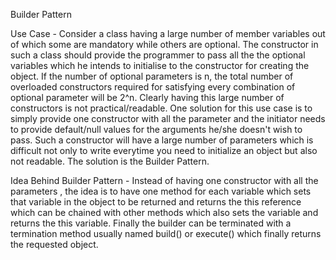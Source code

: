 
Builder Pattern

Use Case - Consider a class having a large number of member variables out of which some are mandatory while others are optional. The constructor in such a class should provide the programmer to pass all the the optional variables which he intends to initialise to the constructor for creating the object. If the number of optional parameters is n, the total number of overloaded constructors required for satisfying every combination of optional parameter will be 2^n. Clearly having this large number of constructors is not practical/readable. One solution for this use case is to simply provide one constructor with all the parameter and the initiator needs to provide default/null values for the arguments he/she doesn't wish to pass. Such a constructor will have a large number of parameters which is difficult not only to write everytime you need to initialize an object but also not readable. The solution is the Builder Pattern.

Idea Behind Builder Pattern - Instead of having one constructor with all the parameters , the idea is to have one method for each variable which sets that variable in the object to be returned and returns the this reference which can be chained with other methods which also sets the variable and returns the this variable. Finally the builder can be terminated with a termination method usually named build() or execute() which finally returns the requested object.
